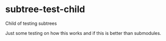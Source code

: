 # subtree-test-child
Child of testing subtrees

Just some testing on how this works and if this is better than submodules.
